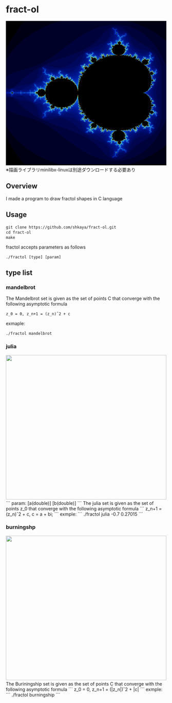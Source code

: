 # fract-ol
<img src = "https://github.com/shkaya/fract-ol/blob/main/img/mandelbrot.png" width="500" height="450">
※描画ライブラリminilibx-linuxは別途ダウンロードする必要あり

## Overview
I made a program to draw fractol shapes in C language

## Usage

```
git clone https://github.com/shkaya/fract-ol.git
cd fract-ol
make
```
fractol accepts parameters as follows
```
./fractol [type] [param]
```

## type list

### mandelbrot
The Mandelbrot set is given as the set of points C that converge with the following asymptotic formula
```
z_0 = 0, z_n+1 = (z_n)ˆ2 + c
```
exmaple:
```
./fractol mandelbrot
```

### julia
<img src = "https://github.com/shkaya/fract-ol/brob/main/img/julia.png" width="500" height="450">
```
param: [a(double)] [b(double)]
```
The julia set is given as the set of points z_0 that converge with the following asymptotic formula
```
z_n+1 = (z_n)ˆ2 + c, c = a + bi; 
```
exmple:
```
./fractol julia -0.7 0.27015
```

### burningshp
<img src = "https://github.com/shkaya/fract-ol/brob/main/img/burningship.png" width="500" height="450">
The Buriningship set is given as the set of points C that converge with the following asymptotic formula
```
z_0 = 0, z_n+1 = (|z_n|)ˆ2 + |c|
```
exmple:
```
./fractol burningship
```